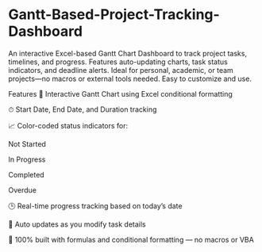 # Gantt-Based-Project-Tracking-Dashboard
An interactive Excel-based Gantt Chart Dashboard to track project tasks, timelines, and progress. Features auto-updating charts, task status indicators, and deadline alerts. Ideal for personal, academic, or team projects—no macros or external tools needed. Easy to customize and use.


Features
📅 Interactive Gantt Chart using Excel conditional formatting

⏱ Start Date, End Date, and Duration tracking

📈 Color-coded status indicators for:

Not Started

In Progress

Completed

Overdue

🕒 Real-time progress tracking based on today’s date

🔄 Auto updates as you modify task details

🧩 100% built with formulas and conditional formatting — no macros or VBA
